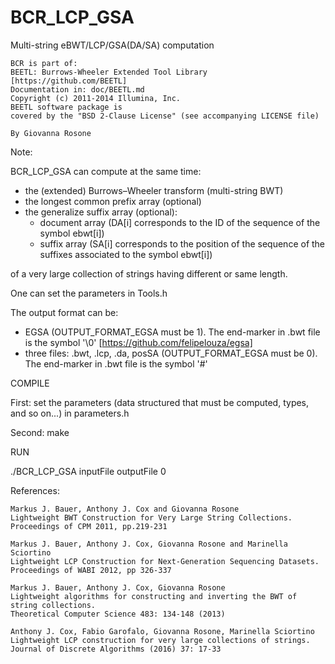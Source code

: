 # BCR_LCP_GSA

Multi-string eBWT/LCP/GSA(DA/SA) computation

    BCR is part of:
    BEETL: Burrows-Wheeler Extended Tool Library
    [https://github.com/BEETL]
    Documentation in: doc/BEETL.md
    Copyright (c) 2011-2014 Illumina, Inc.
    BEETL software package is
    covered by the "BSD 2-Clause License" (see accompanying LICENSE file)
       
    By Giovanna Rosone
   
   
Note:

BCR_LCP_GSA can compute at the same time:

- the (extended) Burrows–Wheeler transform (multi-string BWT)
- the longest common prefix array (optional)
- the generalize suffix array (optional):
    - document array (DA[i] corresponds to the ID of the sequence of the symbol ebwt[i])
    - suffix array (SA[i] corresponds to the position of the sequence of the suffixes associated to the symbol ebwt[i])
    
of a very large collection of strings having different or same length. 


One can set the parameters in Tools.h

The output format can be:
- EGSA (OUTPUT_FORMAT_EGSA must be 1). The end-marker in .bwt file is the symbol '\0' [https://github.com/felipelouza/egsa]
- three files: .bwt, .lcp, .da, posSA (OUTPUT_FORMAT_EGSA must be 0). The end-marker in .bwt file is the symbol '#'


COMPILE

First: set the parameters (data structured that must be computed, types, and so on...) in parameters.h 

Second: make


RUN

./BCR_LCP_GSA inputFile outputFile 0


References:

    Markus J. Bauer, Anthony J. Cox and Giovanna Rosone
    Lightweight BWT Construction for Very Large String Collections.
    Proceedings of CPM 2011, pp.219-231
    
    Markus J. Bauer, Anthony J. Cox, Giovanna Rosone and Marinella Sciortino
    Lightweight LCP Construction for Next-Generation Sequencing Datasets. 
    Proceedings of WABI 2012, pp 326-337
 
    Markus J. Bauer, Anthony J. Cox, Giovanna Rosone 
    Lightweight algorithms for constructing and inverting the BWT of string collections. 
    Theoretical Computer Science 483: 134-148 (2013)
     
    Anthony J. Cox, Fabio Garofalo, Giovanna Rosone, Marinella Sciortino
    Lightweight LCP construction for very large collections of strings. 
    Journal of Discrete Algorithms (2016) 37: 17-33



